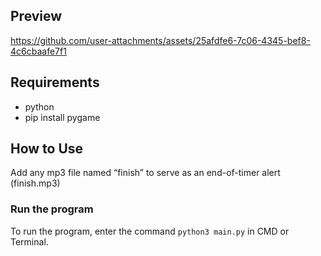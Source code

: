 ## Preview

https://github.com/user-attachments/assets/25afdfe6-7c06-4345-bef8-4c6cbaafe7f1

## Requirements

- python
- pip install pygame

## How to Use

Add any mp3 file named “finish” to serve as an end-of-timer alert (finish.mp3)

### Run the program

To run the program, enter the command ```python3 main.py``` in CMD or Terminal.
